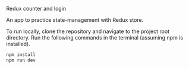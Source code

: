 Redux counter and login

An app to practice state-management with Redux store.

To run locally, clone the repository and navigate to the project root directory. Run the following commands in the terminal (assuming npm is installed).

```bash
npm install
npm run dev
```
